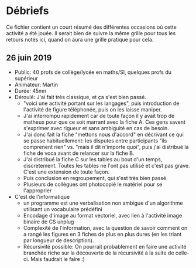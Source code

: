 # Débriefs

Ce fichier contient un court résumé des différentes occasions où cette
activité a été jouée. Il serait bien de suivre la même grille pour
tous les retours notés ici, quand on aura une grille pratique pour cela.

## 26 juin 2019
- Public: 40 profs de collège/lycée en maths/SI, quelques profs du supérieur
- Animateur: Martin
- Durée: 45mn
- Déroulé: J'ai fait très classique, et ça s'est bien passé.
  - "voici une activité portant sur les langages", puis introduction de
    l'activité de figure téléphonée, puis on les laisse maniper.
  - J'ai interrompu rapidement car de toute façon il y avait trop de
    matheux pour que ce soit marrant avec la fiche A. Ces gens savent
    s'exprimer avec rigueur et sans ambiguité en cas de besoin.
  - J'ai donc fait la fiche "mettons nous d'accord" en décrivant ce qui se passe
    habituellement: les disputes entre participants "ils comprenent rien" vs.
    "mais il dit n'importe quoi", puis j'ai distribué la fiche de voca avant de
    relancer sur la fiche B.
  - J'ai distribué la fiche C sur les tables au bout d'un temps, discretement.
    Toutes les tables ne l'ont pas utilisé et c'est pas grave. C'est une
    extension de toute façon.
  - Puis conclusion en regroupement, qui s'est très bien passé.
  - Plusieurs de collègues ont photocopié le matériel pour se l'approprier
- C'est de l'informatique
  - un programme est une verbalisation non ambigue d'un algorithme utilisant un
    vocabulaire prédéfini
  - Encodage d'image au format vectoriel, avec lien à l'activité image binaire
    de CS unplug
  - Complexité de l'information, avec la question de savoir comment on a rangé
    les figures en 3 fiches de plus en plus dures (en les triant par longueur de
    description).
  - Récursivité possible: On pourrait probablement en faire une activité
    branchée riche sur la découverte de la récursivité à la suite de celle-ci.
    Mais faudrait le faire :)
